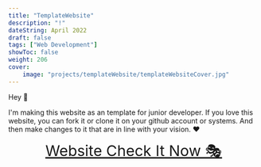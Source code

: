 ```yaml
---
title: "TemplateWebsite"
description: "!"
dateString: April 2022
draft: false
tags: ["Web Development"]
showToc: false
weight: 206
cover:
    image: "projects/templateWebsite/templateWebsiteCover.jpg"
--- 
```



 
Hey 🤼

I'm making this website as an template for junior developer. If you love this website, you can fork it or clone it on your github account or systems.
And then make changes to it that are in line with your vision. ❤



<p align="center">
  <a style="font-size:30px"  href="https://awwais.me/templateWebsite">
                                      Website Check It Now 🎭</a>

</p>
